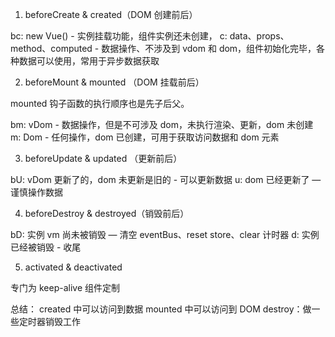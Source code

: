 1. beforeCreate & created（DOM 创建前后）

bc: new Vue() - 实例挂载功能，组件实例还未创建，
c: data、props、method、computed - 数据操作、不涉及到 vdom 和 dom，组件初始化完毕，各种数据可以使用，常用于异步数据获取

2. beforeMount & mounted （DOM 挂载前后）

mounted 钩子函数的执行顺序也是先子后父。

bm: vDom - 数据操作，但是不可涉及 dom，未执行渲染、更新，dom 未创建
m: Dom - 任何操作，dom 已创建，可用于获取访问数据和 dom 元素

3. beforeUpdate & updated （更新前后）

bU: vDom 更新了的，dom 未更新是旧的 - 可以更新数据
u: dom 已经更新了 — 谨慎操作数据

4. beforeDestroy & destroyed（销毁前后）

bD: 实例 vm 尚未被销毁 — 清空 eventBus、reset store、clear 计时器
d: 实例已经被销毁 - 收尾

5. activated & deactivated

专门为 keep-alive 组件定制

总结：
created 中可以访问到数据
mounted 中可以访问到 DOM
destroy：做一些定时器销毁工作
